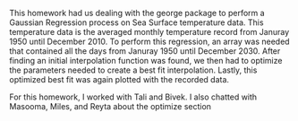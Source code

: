 This homework had us dealing with the george package to perform a Gaussian Regression process on Sea Surface temperature data. This temperature data is the averaged monthly temperature record from Januray 1950 until December 2010. To perform this regression, an array was needed that contained all the days from Januray 1950 until December 2030. After finding an initial interpolation function was found, we then had to optimize the parameters needed to create a best fit interpolation. Lastly, this optimized best fit was again plotted with the recorded data.

For this homework, I worked with Tali and Bivek. I also chatted with Masooma, Miles, and Reyta about the optimize section 
